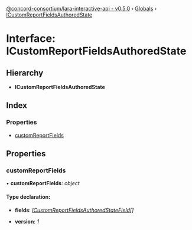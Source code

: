 [@concord-consortium/lara-interactive-api - v0.5.0](../README.md) › [Globals](../globals.md) › [ICustomReportFieldsAuthoredState](icustomreportfieldsauthoredstate.md)

# Interface: ICustomReportFieldsAuthoredState

## Hierarchy

* **ICustomReportFieldsAuthoredState**

## Index

### Properties

* [customReportFields](icustomreportfieldsauthoredstate.md#customreportfields)

## Properties

###  customReportFields

• **customReportFields**: *object*

#### Type declaration:

* **fields**: *[ICustomReportFieldsAuthoredStateField](icustomreportfieldsauthoredstatefield.md)[]*

* **version**: *1*
